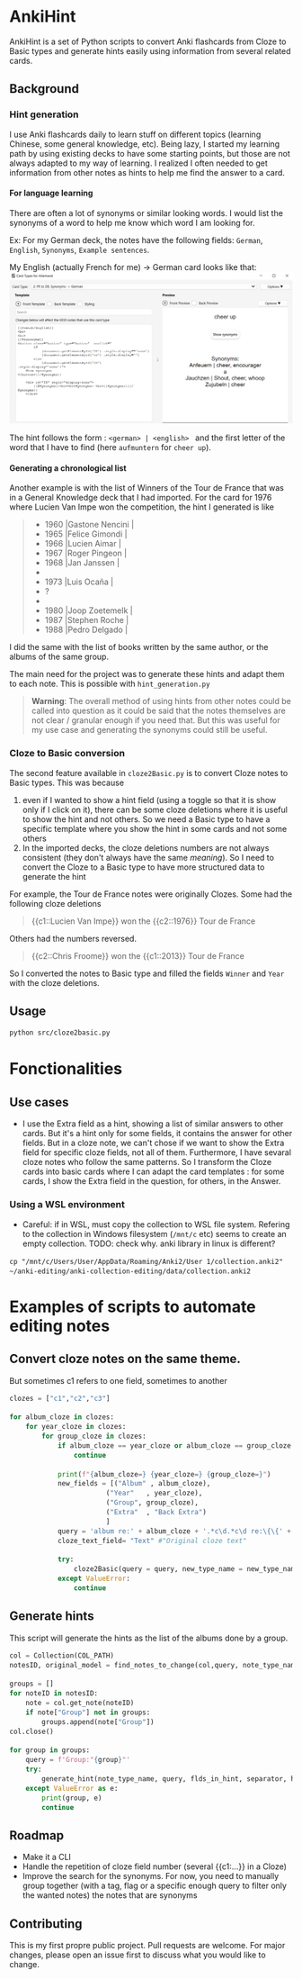 # AnkiHint

AnkiHint is a set of Python scripts to convert Anki flashcards from Cloze to Basic types and generate hints easily using information from several related cards.

## Background

### Hint generation

I use Anki flashcards daily to learn stuff on different topics (learning Chinese, some general knowledge, etc). Being lazy, I started my learning path by using existing decks to have some starting points, but those are not always adapted to my way of learning. I realized I often needed to get information from other notes as hints to help me find the answer to a card.

#### For language learning

There are often a lot of synonyms or similar looking words. I would list the synonyms of a word to help me know which word I am looking for.

Ex: For my German deck, the notes have the following fields: `German`, `English`, `Synonyms`, `Example sentences`.

My English (actually French for me) -> German card looks like that:
![English -> German card](images/language_template.png)

The hint follows the form : `<german> | <english> ` and the first letter of the word that I have to find (here `aufmuntern` for `cheer up`).

#### Generating a chronological list

Another example is with the list of Winners of the Tour de France that was in a General Knowledge deck that I had imported.
For the card for 1976 where Lucien Van Impe won the competition, the hint I generated is like

> - 1960 |Gastone Nencini |
> - 1965 |Felice Gimondi |
> - 1966 |Lucien Aimar |
> - 1967 |Roger Pingeon |
> - 1968 |Jan Janssen |
> -
> - 1973 |Luis Ocaña |
> - ?
> -
> - 1980 |Joop Zoetemelk |
> - 1987 |Stephen Roche |
> - 1988 |Pedro Delgado |

I did the same with the list of books written by the same author, or the albums of the same group.

The main need for the project was to generate these hints and adapt them to each note. This is possible with `hint_generation.py`


> **Warning**: The overall method of using hints from other notes could be called into question as it could be said that the notes themselves are not clear / granular enough if you need that. But this was useful for my use case and generating the synonyms could still be useful.

### Cloze to Basic conversion

The second feature available in `cloze2Basic.py` is to convert Cloze notes to Basic types. This was because
1. even if I wanted to show a hint field (using a toggle so that it is show only if I click on it), there can be some cloze deletions where it is useful to show the hint and not others. So we need a Basic type to have a specific template where you show the hint in some cards and not some others
2. In the imported decks, the cloze deletions numbers are not always consistent (they don't always have the same *meaning*). So I need to convert the Cloze to a Basic type to have more structured data to generate the hint

For example, the Tour de France notes were originally Clozes. Some had the following cloze deletions
> {{c1::Lucien Van Impe}} won the {{c2::1976}} Tour de France

Others had the numbers reversed.

> {{c2::Chris Froome}} won the {{c1::2013}} Tour de France

So I converted the notes to Basic type and filled the fields `Winner` and `Year` with the cloze deletions.


## Usage

```bash
python src/cloze2basic.py

```

# Fonctionalities

## Use cases
- I use the Extra field as a hint, showing a list of similar answers to other cards. But it's a hint only for some fields, it contains the answer for other fields. But in a cloze note, we can't chose if we want to show the Extra field for specific cloze fields, not all of them. Furthermore, I have sevaral cloze notes who follow the same patterns. So I transform the Cloze cards into basic cards where I can adapt the card templates : for some cards, I show the Extra field in the question, for others, in the Answer.

### Using a WSL environment

- Careful: if in WSL, must copy the collection to WSL file system. Refering to the collection in Windows filesystem (`/mnt/c` etc) seems to create an empty collection. TODO: check why. anki library in linux is different?

`cp "/mnt/c/Users/User/AppData/Roaming/Anki2/User 1/collection.anki2" ~/anki-editing/anki-collection-editing/data/collection.anki2`

# Examples of scripts to automate editing notes

## Convert cloze notes on the same theme.

But sometimes c1 refers to one field, sometimes to another

```python
clozes = ["c1","c2","c3"]

for album_cloze in clozes:
    for year_cloze in clozes:
        for group_cloze in clozes:
            if album_cloze == year_cloze or album_cloze == group_cloze or year_cloze == group_cloze:
                continue

            print(f"{album_cloze=} {year_cloze=} {group_cloze=}")
            new_fields = [("Album" , album_cloze),
                        ("Year"   , year_cloze),
                        ("Group", group_cloze),
                        ("Extra"  , "Back Extra")
                        ]
            query = 'album re:' + album_cloze + '.*c\d.*c\d re:\{\{' + year_cloze + '::\d{4}' # re:c\d.*c\d.*c\d "re:\{\{c2::\d"' #
            cloze_text_field= "Text" #"Original cloze text"

            try:
                cloze2Basic(query = query, new_type_name = new_type_name , new_fields=new_fields ,original_type_name=original_type_name,cloze_text_field=cloze_text_field)
            except ValueError:
                continue
```

## Generate hints

This script will generate the hints as the list of the albums done by a group.

```python
col = Collection(COL_PATH)
notesID, original_model = find_notes_to_change(col,query, note_type_name,verbose=True, cloze_text_field=cloze_field)

groups = []
for noteID in notesID:
    note = col.get_note(noteID)
    if note["Group"] not in groups:
        groups.append(note["Group"])
col.close()

for group in groups:
    query = f'Group:"{group}"'
    try:
        generate_hint(note_type_name, query, flds_in_hint, separator, hint_field, break_lines, additional_hint_field_char, cloze_field, sorting_key, sorting_field)
    except ValueError as e:
        print(group, e)
        continue
```

## Roadmap
- Make it a CLI
- Handle the repetition of cloze field number (several {{c1:...}} in a Cloze)
- Improve the search for the synonyms. For now, you need to manually group together (with a tag, flag or a specific enough query to filter only the wanted notes) the notes that are synonyms

## Contributing

This is my first propre public project. Pull requests are welcome.
For major changes, please open an issue first to discuss what you would like to change.
